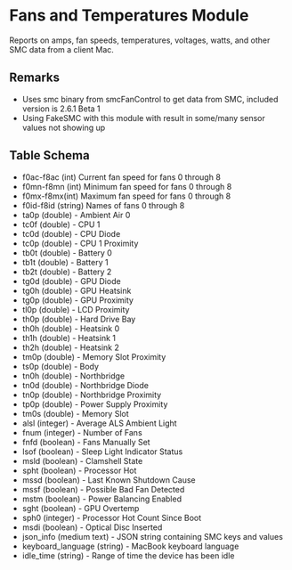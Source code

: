 Fans and Temperatures Module
==============

Reports on amps, fan speeds, temperatures, voltages, watts, and other SMC data from a client Mac.


Remarks
----

* Uses smc binary from smcFanControl to get data from SMC, included version is 2.6.1 Beta 1
* Using FakeSMC with this module with result in some/many sensor values not showing up

Table Schema
-----

* f0ac-f8ac (int) Current fan speed for fans 0 through 8
* f0mn-f8mn (int) Minimum fan speed for fans 0 through 8
* f0mx-f8mx(int) Maximum fan speed for fans 0 through 8
* f0id-f8id (string) Names of fans 0 through 8
* ta0p (double) - Ambient Air 0
* tc0f (double) - CPU 1
* tc0d (double) - CPU Diode
* tc0p (double) - CPU 1 Proximity
* tb0t (double) - Battery 0
* tb1t (double) - Battery 1
* tb2t (double) - Battery 2
* tg0d (double) - GPU Diode
* tg0h (double) - GPU Heatsink
* tg0p (double) - GPU Proximity
* tl0p (double) - LCD Proximity
* th0p (double) - Hard Drive Bay
* th0h (double) - Heatsink 0
* th1h (double) - Heatsink 1
* th2h (double) - Heatsink 2
* tm0p (double) - Memory Slot Proximity
* ts0p (double) - Body
* tn0h (double) - Northbridge
* tn0d (double) - Northbridge Diode
* tn0p (double) - Northbridge Proximity
* tp0p (double) - Power Supply Proximity
* tm0s (double) - Memory Slot
* alsl (integer) - Average ALS Ambient Light
* fnum (integer) - Number of Fans
* fnfd (boolean) - Fans Manually Set
* lsof (boolean) - Sleep Light Indicator Status
* msld (boolean) - Clamshell State
* spht (boolean) - Processor Hot
* mssd (boolean) - Last Known Shutdown Cause
* mssf (boolean) - Possible Bad Fan Detected
* mstm (boolean) - Power Balancing Enabled
* sght (boolean) - GPU Overtemp
* sph0 (integer) - Processor Hot Count Since Boot
* msdi (boolean) - Optical Disc Inserted
* json_info (medium text) - JSON string containing SMC keys and values
* keyboard_language (string) - MacBook keyboard language
* idle_time (string) - Range of time the device has been idle